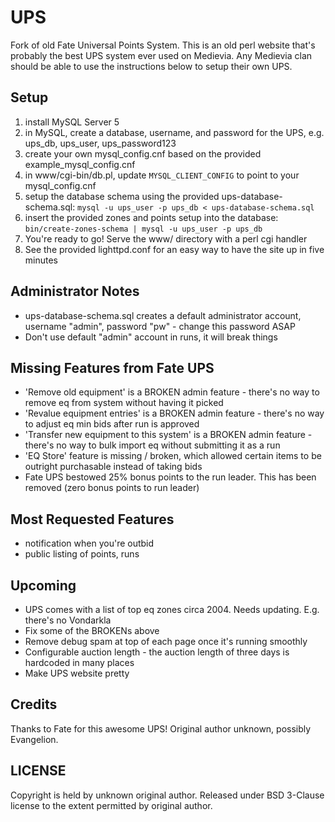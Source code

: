 # UPS

Fork of old Fate Universal Points System.  This is an old perl website that's probably the best UPS system ever used on Medievia.  Any Medievia clan should be able to use the instructions below to setup their own UPS.

## Setup
1. install MySQL Server 5
2. in MySQL, create a database, username, and password for the UPS, e.g. ups_db, ups_user, ups_password123
3. create your own mysql_config.cnf based on the provided example_mysql_config.cnf
4. in www/cgi-bin/db.pl, update `MYSQL_CLIENT_CONFIG` to point to your mysql_config.cnf
5. setup the database schema using the provided ups-database-schema.sql: `mysql -u ups_user -p ups_db < ups-database-schema.sql`
6. insert the provided zones and points setup into the database: `bin/create-zones-schema | mysql -u ups_user -p ups_db`
7. You're ready to go! Serve the www/ directory with a perl cgi handler
8. See the provided lighttpd.conf for an easy way to have the site up in five minutes

## Administrator Notes
* ups-database-schema.sql creates a default administrator account, username "admin", password "pw" - change this password ASAP
* Don't use default "admin" account in runs, it will break things

## Missing Features from Fate UPS
* 'Remove old equipment' is a BROKEN admin feature - there's no way to remove eq from system without having it picked
* 'Revalue equipment entries' is a BROKEN admin feature - there's no way to adjust eq min bids after run is approved
* 'Transfer new equipment to this system' is a BROKEN admin feature - there's no way to bulk import eq without submitting it as a run
* 'EQ Store' feature is missing / broken, which allowed certain items to be outright purchasable instead of taking bids
* Fate UPS bestowed 25% bonus points to the run leader. This has been removed (zero bonus points to run leader)

## Most Requested Features
* notification when you're outbid
* public listing of points, runs

## Upcoming
* UPS comes with a list of top eq zones circa 2004. Needs updating. E.g. there's no Vondarkla
* Fix some of the BROKENs above
* Remove debug spam at top of each page once it's running smoothly
* Configurable auction length - the auction length of three days is hardcoded in many places
* Make UPS website pretty

## Credits
Thanks to Fate for this awesome UPS!  Original author unknown, possibly Evangelion.

## LICENSE
Copyright is held by unknown original author. Released under BSD 3-Clause license to the extent permitted by original author.
